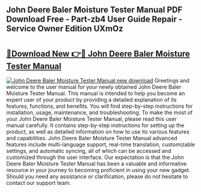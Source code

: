 ## John Deere Baler Moisture Tester Manual PDF Download Free - Part-zb4 User Guide Repair - Service Owner Edition UXmOz

# <h2><a href="http://bc96205.oget.top/?id=John+Deere+Baler+Moisture+Tester+Manual">🔗Download New 👉🔴 John Deere Baler Moisture Tester Manual</a></h2>

[![John Deere Baler Moisture Tester Manual new download](https://i.imgur.com/5g1atiW.png)](http://bc96205.oget.top/?id=John+Deere+Baler+Moisture+Tester+Manual)
Greetings and welcome to the user manual for your newly obtained John Deere Baler Moisture Tester Manual. This manual is intended to help you become an expert user of your product by providing a detailed explanation of its features, functions, and benefits. You will find step-by-step instructions for installation, usage, maintenance, and troubleshooting. To make the most of your John Deere Baler Moisture Tester Manual, please read this user manual carefully. It contains step-by-step instructions for setting up the product, as well as detailed information on how to use its various features and capabilities. John Deere Baler Moisture Tester Manual advanced features include multi-language support, real-time translation, customizable settings, and automatic syncing, all of which can be accessed and customized through the user interface. Our expectation is that the John Deere Baler Moisture Tester Manual has been a valuable and informative resource in your journey to becoming proficient in using your new gadget. Should you need any assistance or clarification, please do not hesitate to contact our support team.
